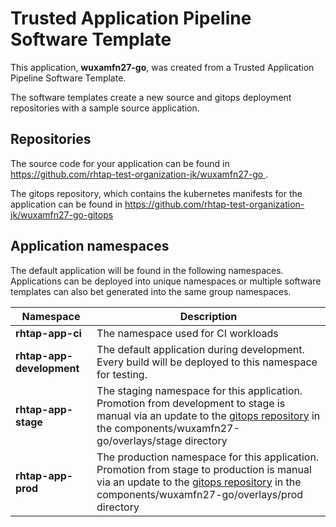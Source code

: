 # Trusted Application Pipeline Software Template

This application, **wuxamfn27-go**, was created from a Trusted Application Pipeline Software Template.

The software templates create a new source and gitops deployment repositories with a sample source application. 

## Repositories

The source code for your application can be found in [https://github.com/rhtap-test-organization-jk/wuxamfn27-go ](https://github.com/rhtap-test-organization-jk/wuxamfn27-go ).
 
The gitops repository, which contains the kubernetes manifests for the application can be found in 
[https://github.com/rhtap-test-organization-jk/wuxamfn27-go-gitops ](https://github.com/rhtap-test-organization-jk/wuxamfn27-go-gitops ) 

## Application namespaces 

The default application will be found in the following namespaces. Applications can be deployed into unique namespaces or multiple software templates can also bet generated into the same group namespaces.  

|  Namespace   |  Description   |  
| -------- | -------- |
| **rhtap-app-ci** | The namespace used for CI workloads |
| **rhtap-app-development** | The default application during development. Every build will be deployed to this namespace for testing. |
| **rhtap-app-stage** | The staging namespace for this application. Promotion from development to stage is manual via an update to the [gitops repository](https://github.com/rhtap-test-organization-jk/wuxamfn27-go-gitops ) in the components/wuxamfn27-go/overlays/stage directory |
| **rhtap-app-prod** | The production namespace for this application. Promotion from stage to production is manual via an update to the [gitops repository](https://github.com/rhtap-test-organization-jk/wuxamfn27-go-gitops ) in the components/wuxamfn27-go/overlays/prod directory |